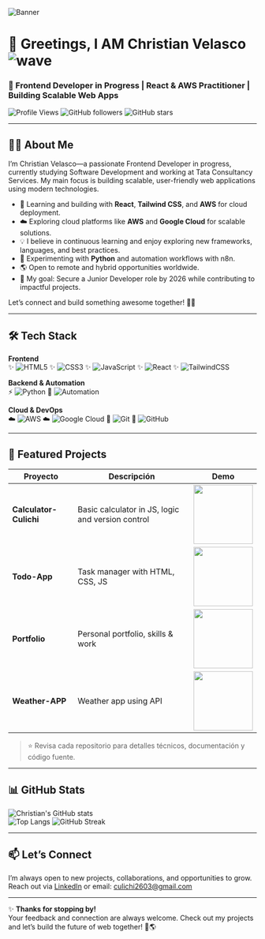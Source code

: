 ![Banner](https://i.imgur.com/xuwtFHo.png)

# 👋 Greetings, I AM Christian Velasco ![wave](https://media.giphy.com/media/hvRJCLFzcasrR4ia7z/giphy.gif)

### 🚀 Frontend Developer in Progress | React & AWS Practitioner | Building Scalable Web Apps

![Profile Views](https://komarev.com/ghpvc/?username=ByCulichi&label=Profile%20views&color=0e75b6&style=flat)
![GitHub followers](https://img.shields.io/github/followers/ByCulichi?style=social)
![GitHub stars](https://img.shields.io/github/stars/ByCulichi?style=social)

---

## 👨‍💻 About Me  

I’m Christian Velasco—a passionate Frontend Developer in progress, currently studying Software Development and working at Tata Consultancy Services. My main focus is building scalable, user-friendly web applications using modern technologies.

- 🚀 Learning and building with **React**, **Tailwind CSS**, and **AWS** for cloud deployment.
- ☁️ Exploring cloud platforms like **AWS** and **Google Cloud** for scalable solutions.
- 💡 I believe in continuous learning and enjoy exploring new frameworks, languages, and best practices.
- 🐍 Experimenting with **Python** and automation workflows with n8n.
- 🌎 Open to remote and hybrid opportunities worldwide.
- 🎯 My goal: Secure a Junior Developer role by 2026 while contributing to impactful projects.

Let’s connect and build something awesome together! 🚀✨

---

## 🛠️ Tech Stack  

**Frontend**  
✨ ![HTML5](https://img.shields.io/badge/HTML5-E34F26?style=for-the-badge&logo=html5&logoColor=white)
✨ ![CSS3](https://img.shields.io/badge/CSS3-1572B6?style=for-the-badge&logo=css3&logoColor=white)
✨ ![JavaScript](https://img.shields.io/badge/JavaScript-F7DF1E?style=for-the-badge&logo=javascript&logoColor=black)
✨ ![React](https://img.shields.io/badge/React-61DAFB?style=for-the-badge&logo=react&logoColor=black)
✨ ![TailwindCSS](https://img.shields.io/badge/TailwindCSS-06B6D4?style=for-the-badge&logo=tailwindcss&logoColor=white)

**Backend & Automation**  
⚡ ![Python](https://img.shields.io/badge/Python-3776AB?style=for-the-badge&logo=python&logoColor=white)
🤖 ![Automation](https://img.shields.io/badge/Automation-Workflow-green?style=for-the-badge)

**Cloud & DevOps**  
☁️ ![AWS](https://img.shields.io/badge/AWS-FF9900?style=for-the-badge&logo=amazonaws&logoColor=white)
☁️ ![Google Cloud](https://img.shields.io/badge/Google%20Cloud-4285F4?style=for-the-badge&logo=googlecloud&logoColor=white)
🔧 ![Git](https://img.shields.io/badge/Git-F05032?style=for-the-badge&logo=git&logoColor=white)
🔧 ![GitHub](https://img.shields.io/badge/GitHub-181717?style=for-the-badge&logo=github&logoColor=white)

---

## 📂 Featured Projects  

| Proyecto        | Descripción                                                   | Demo |
|-----------------|---------------------------------------------------------------|------|
| **Calculator-Culichi** | Basic calculator in JS, logic and version control             | <img src="https://github.com/SoyCulichi/Calculator-Culichi/blob/main/Animation.gif" width="120px"> |
| **Todo-App**         | Task manager with HTML, CSS, JS                              | <img src="https://github.com/SoyCulichi/Todo-App-Culichi/blob/main/Todoapp.gif" width="120px"> |
| **Portfolio**        | Personal portfolio, skills & work                            | <img src="https://github.com/SoyCulichi/Portfolio-Culichi/blob/main/Portfolio.gif" width="120px"> |
| **Weather-APP**      | Weather app using API                                       | <img src="https://github.com/SoyCulichi/WeatherApp-Culichi/blob/main/Weatherapp.gif" width="120px"> |

> ⭐ Revisa cada repositorio para detalles técnicos, documentación y código fuente.

---

## 📊 GitHub Stats  

![Christian's GitHub stats](https://github-readme-stats.vercel.app/api?username=SoyCulichi&show_icons=true&theme=dark)  
![Top Langs](https://github-readme-stats.vercel.app/api/top-langs/?username=SoyCulichi&layout=compact&theme=dark)
![GitHub Streak](https://github-readme-streak-stats.herokuapp.com/?user=SoyCulichi&theme=dark)

---

## 📫 Let’s Connect

I’m always open to new projects, collaborations, and opportunities to grow.  
Reach out via [LinkedIn](https://mx.linkedin.com/in/christian-armando-velasco-estrada-a24590382/en) or email: culichi2603@gmail.com

---

✨ **Thanks for stopping by!**  
Your feedback and connection are always welcome. Check out my projects and let’s build the future of web together! 🚀🌎
